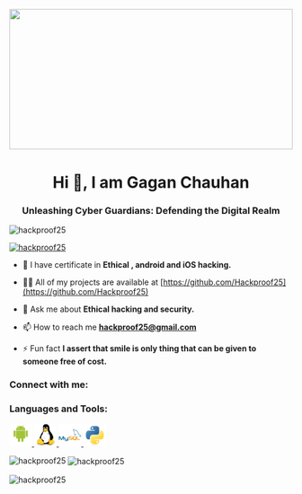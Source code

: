 <p align="center"> <img width="100%" height="250" src="https://media4.giphy.com/media/hun4DFmfnDId3lid5b/giphy.gif?cid=6c09b9525qhsz586230pb07pq997oo707jlwz6fgcsngnnvk&ep=v1_gifs_search&rid=giphy.gif&ct=g" /> </p>

<h1 align="center">Hi 👋, I am Gagan Chauhan</h1>
<h3 align="center">Unleashing Cyber Guardians: Defending the Digital Realm</h3>


<p align="left"> <img src="https://komarev.com/ghpvc/?username=hackproof25&label=Profile%20views&color=0e75b6&style=flat" alt="hackproof25" /> </p>

<p align="left"> <a href="https://github.com/ryo-ma/github-profile-trophy"><img src="https://github-profile-trophy.vercel.app/?username=hackproof25" alt="hackproof25" /></a> </p>


- 🌱 I have certificate in **Ethical , android and iOS hacking.**

- 👨‍💻 All of my projects are available at [https://github.com/Hackproof25](https://github.com/Hackproof25)

- 💬 Ask me about **Ethical hacking and security.**

- 📫 How to reach me **hackproof25@gmail.com**

- ⚡ Fun fact **I assert that smile is only thing that can be given to someone free of cost.**

<h3 align="left">Connect with me:</h3>
<p align="left">
</p>

<h3 align="left">Languages and Tools:</h3>
<p align="left"> <a href="https://developer.android.com" target="_blank" rel="noreferrer"> <img src="https://raw.githubusercontent.com/devicons/devicon/master/icons/android/android-original-wordmark.svg" alt="android" width="40" height="40"/> </a> <a href="https://www.linux.org/" target="_blank" rel="noreferrer"> <img src="https://raw.githubusercontent.com/devicons/devicon/master/icons/linux/linux-original.svg" alt="linux" width="40" height="40"/> </a> <a href="https://www.mysql.com/" target="_blank" rel="noreferrer"> <img src="https://raw.githubusercontent.com/devicons/devicon/master/icons/mysql/mysql-original-wordmark.svg" alt="mysql" width="40" height="40"/> </a> <a href="https://www.python.org" target="_blank" rel="noreferrer"> <img src="https://raw.githubusercontent.com/devicons/devicon/master/icons/python/python-original.svg" alt="python" width="40" height="40"/> </a> </p>

<p><img align="left" src="https://github-readme-stats.vercel.app/api/top-langs?username=hackproof25&show_icons=true&locale=en&layout=compact" alt="hackproof25" /></p>

<p>&nbsp;<img align="center" src="https://github-readme-stats.vercel.app/api?username=hackproof25&show_icons=true&locale=en" alt="hackproof25" /></p>

<p><img align="center" src="https://github-readme-streak-stats.herokuapp.com/?user=hackproof25&" alt="hackproof25" /></p>
